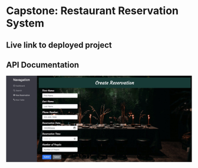# Capstone: Restaurant Reservation System

## Live link to deployed project

## API Documentation

![alt text](/README_screenshots/create_reservation.jpeg?raw=true "Optional Title")
